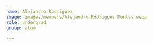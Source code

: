 ```yaml
---
name: Alejandro Rodriguez
image: images/members/Alejandro Rodriguez Montes.webp
role: undergrad
group: alum

---
```

